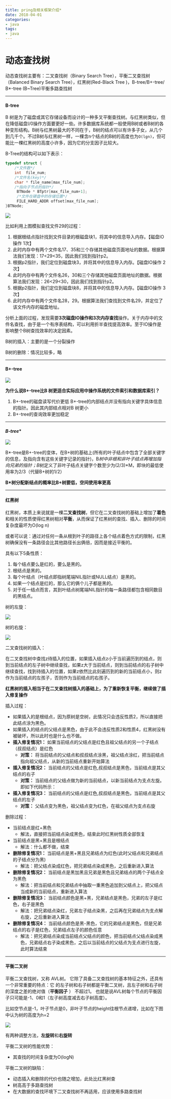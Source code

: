 ```yaml
---
title: pring及相关框架介绍*
date: 2018-04-01
categories:
- java
tags:
- java
---
```


# **动态查找树**

动态查找树主要有：二叉查找树（Binary Search Tree），平衡二叉查找树（Balanced Binary Search Tree），红黑树(Red-Black Tree )，B-tree/B+-tree/ B*-tree (B~Tree)平衡多路查找树

------

#### **B-tree**

B 树是为了磁盘或其它存储设备而设计的一种多叉平衡查找树。与红黑树类似，但在降低磁盘I/0操作方面要更好一些。许多数据库系统都一般使用B树或者B树的各种变形结构。B树与红黑树最大的不同在于，B树的结点可以有许多子女，从几个到几千个。不过B树与红黑树一样，一棵含n个结点的B树的高度也为`O(lgn)`，但可能比一棵红黑树的高度小许多，因为它的分支因子比较大。

B-Tree的结构可以如下表示：

```c++
typedef struct {
    /*文件数*/
    int  file_num;
    /*文件名(key)*/
    char * file_name[max_file_num];
    /*指向子节点的指针*/
     BTNode * BTptr[max_file_num+1];
     /*文件在硬盘中的存储位置*/
     FILE_HARD_ADDR offset[max_file_num];
}BTNode;
```

![](http://hi.csdn.net/attachment/201106/7/8394323_13074405906V6Q.jpg)

比如利用上图模拟查找文件29的过程：

1.  根据根结点指针找到文件目录的根磁盘块1，将其中的信息导入内存。【磁盘IO操作 1次】
2.  此时内存中有两个文件名17、35和三个存储其他磁盘页面地址的数据。根据算法我们发现：17<29<35，因此我们找到指针p2。
3.  根据p2指针，我们定位到磁盘块3，并将其中的信息导入内存。【磁盘IO操作 2次】
4.  此时内存中有两个文件名26，30和三个存储其他磁盘页面地址的数据。根据算法我们发现：26<29<30，因此我们找到指针p2。
5.  根据p2指针，我们定位到磁盘块8，并将其中的信息导入内存。【磁盘IO操作 3次】
6.  此时内存中有两个文件名28，29。根据算法我们查找到文件名29，并定位了该文件内存的磁盘地址。

分析上面的过程，发现需要**3次磁盘IO操作和3次内存查找**操作。关于内存中的文件名查找，由于是一个有序表结构，可以利用折半查找提高效率。至于IO操作是影响整个B树查找效率的决定因素。

B树的插入：主要的是一个分裂操作

B树的删除：情况比较多，略

--------

#### **B+-tree**

![](http://hi.csdn.net/attachment/201106/7/8394323_1307440587b6WG.jpg)

**为什么说B+-tree比B 树更适合实际应用中操作系统的文件索引和数据库索引？**

1.  B+-tree的磁盘读写代价更低 B+-tree的内部结点并没有指向关键字具体信息的指针。因此其内部结点相对B 树更小
2.  B+-tree的查询效率更加稳定

------

#### **B*-tree**

![](https://shinerio.oss-cn-beijing.aliyuncs.com/blog_images/uncategory/20190830232124.png)

B*-tree是B+-tree的变体，在B+树的基础上(所有的叶子结点中包含了全部关键字的信息，及指向含有这些关键字记录的指针)，B*树中非根和非叶子结点再增加指向兄弟的指针；B*树定义了非叶子结点关键字个数至少为(2/3)*M，即块的最低使用率为2/3（代替B+树的1/2）

**B*树分配新结点的概率比B+树要低，空间使用率更高**

-------------

#### **红黑树**

红黑树，本质上来说就是一棵**二叉查找树**，但它在二叉查找树的基础上增加了**着色**和相关的性质使得红黑树相对**平衡**，从而保证了红黑树的查找、插入、删除的时间复杂度最坏为O(log n)

或者可以说：通过对任何一条从根到叶子的路径上各个结点着色方式的限制，红黑树确保没有一条路径会比其他路径长出俩倍，因而是接近平衡的。

具有以下5条性质：

1. 每个结点要么是红的，要么是黑的。  
2. 根结点是黑的。  
3. 每个叶结点（叶结点即指树尾端NIL指针或NULL结点）是黑的。  
4. 如果一个结点是红的，那么它的俩个儿子都是黑的。  
5. 对于任一结点而言，其到叶结点树尾端NIL指针的每一条路径都包含相同数目的黑结点。

树的左旋：

![](https://shinerio.oss-cn-beijing.aliyuncs.com/blog_images/uncategory/20190830232200.png)

树的右旋：

![](https://shinerio.oss-cn-beijing.aliyuncs.com/blog_images/uncategory/20190830232219.png)

二叉查找树的插入：

在二叉查找树中查找z待插入的位置，如果插入结点z小于当前遍历到的结点，则到当前结点的左子树中继续查找，如果z大于当前结点，则到当前结点的右子树中继续查找，找到待插入的位置，如果z依然比此刻遍历到的新的当前结点小，则z作为当前结点的左孩子，否则作为当前结点的右孩子。

**红黑树的插入相当于在二叉查找树插入的基础上，为了重新恢复平衡，继续做了插入修复操作**

插入过程：

-   如果插入的是根结点，因为原树是空树，此情况只会违反性质2，所以直接把此结点涂为黑色。
-   如果插入的结点的父结点是黑色，由于此不会违反性质2和性质4，红黑树没有被破坏，所以此时也是什么也不做。
-   **插入修复情况1：** 如果当前结点的父结点是红色且祖父结点的另一个子结点（叔叔结点）是红色
    -   **对策：** 将当前结点的父结点和叔叔结点涂黑，祖父结点涂红，把当前结点指向祖父结点，从新的当前结点重新开始算法
-   **插入修复情况2：** 当前结点的父结点是红色,叔叔结点是黑色，当前结点是其父结点的右子
    -   **对策：** 当前结点的父结点做为新的当前结点，以新当前结点为支点左旋。即如下代码所示：
-   **插入修复情况3：** 当前结点的父结点是红色,叔叔结点是黑色，当前结点是其父结点的左子
    -   **对策：** 父结点变为黑色，祖父结点变为红色，在祖父结点为支点右旋

删除过程：

-   当前结点是红+黑色
    -   解法，直接把当前结点染成黑色，结束此时红黑树性质全部恢复
-   当前结点是黑+黑且是根结点
    -   解法：什么都不做，结束
-   **删除修复情况1：** 当前结点是黑+黑且兄弟结点为红色(此时父结点和兄弟结点的子结点分为黑)
    -   解法：把父结点染成红色，把兄弟结点染成黑色，之后重新进入算法
-   **删除修复情况2：** 当前结点是黑加黑且兄弟是黑色且兄弟结点的两个子结点全为黑色
    -   解法：把当前结点和兄弟结点中抽取一重黑色追加到父结点上，把父结点当成新的当前结点，重新进入算法
-   **删除修复情况3：** 当前结点颜色是黑+黑，兄弟结点是黑色，兄弟的左子是红色，右子是黑色
    -   解法：把兄弟结点染红，兄弟左子结点染黑，之后再在兄弟结点为支点解右旋，之后重新进入算法
-   **删除修复情况4：** 当前结点颜色是黑-黑色，它的兄弟结点是黑色，但是兄弟结点的右子是红色，兄弟结点左子的颜色任意
    -   解法：把兄弟结点染成当前结点父结点的颜色，把当前结点父结点染成黑色，兄弟结点右子染成黑色，之后以当前结点的父结点为支点进行左旋，此时算法结束

-------

#### **平衡二叉树**

平衡二叉查找树，又称 AVL树。 它除了具备二叉查找树的基本特征之外，还具有一个非常重要的特点：它 的左子树和右子树都是平衡二叉树，且左子树和右子树的深度之差的绝对值（**平衡因子** ） 不超过1。 也就是说AVL树每个节点的平衡因子只可能是-1、0和1（左子树高度减去右子树高度）。

比如空节点是-1，叶子节点是0，非叶子节点的height往根节点递增，比如在下图中认为树的高度为h=2

![](https://pic002.cnblogs.com/images/2012/214741/2012072218340434.png)

有两种调整方法，**左旋转**和**右旋转**

平衡二叉树的性能优势：

-   其查找的时间复杂度为O(logN)

平衡二叉树的缺陷：

-   动态插入和删除的代价也随之增加，此处比红黑树查
-   树高高于多路查找树
-   在大数据的查找环境下二叉查找树不再适用，应该使用多路查找树





